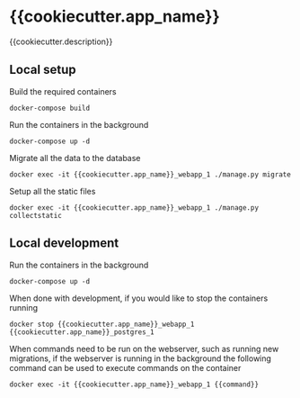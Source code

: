 # {{cookiecutter.app_name}}
{{cookiecutter.description}}

## Local setup
Build the required containers
```
docker-compose build
```

Run the containers in the background
```
docker-compose up -d
```

Migrate all the data to the database
```
docker exec -it {{cookiecutter.app_name}}_webapp_1 ./manage.py migrate
```

Setup all the static files
```
docker exec -it {{cookiecutter.app_name}}_webapp_1 ./manage.py collectstatic
```

## Local development
Run the containers in the background
```
docker-compose up -d
```

When done with development, if you would like to stop the containers running
```
docker stop {{cookiecutter.app_name}}_webapp_1 {{cookiecutter.app_name}}_postgres_1
```

When commands need to be run on the webserver, such as running new migrations, if the webserver is running in the background the following command can be used to execute commands on the container
```
docker exec -it {{cookiecutter.app_name}}_webapp_1 {{command}}
```
